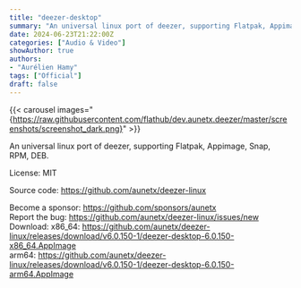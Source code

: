 ```yaml
---
title: "deezer-desktop"
summary: "An universal linux port of deezer, supporting Flatpak, Appimage, Snap, RPM, DEB."
date: 2024-06-23T21:22:00Z
categories: ["Audio & Video"]
showAuthor: true
authors:
- "Aurélien Hamy"
tags: ["Official"]
draft: false
---
```


{{< carousel images="{https://raw.githubusercontent.com/flathub/dev.aunetx.deezer/master/screenshots/screenshot_dark.png}" >}}

An universal linux port of deezer, supporting Flatpak, Appimage, Snap, RPM, DEB.

License: MIT

Source code: <https://github.com/aunetx/deezer-linux>

Become a sponsor: <https://github.com/sponsors/aunetx>  
Report the bug: <https://github.com/aunetx/deezer-linux/issues/new>  
Download:   x86_64: <https://github.com/aunetx/deezer-linux/releases/download/v6.0.150-1/deezer-desktop-6.0.150-x86_64.AppImage>  
            arm64: <https://github.com/aunetx/deezer-linux/releases/download/v6.0.150-1/deezer-desktop-6.0.150-arm64.AppImage>
